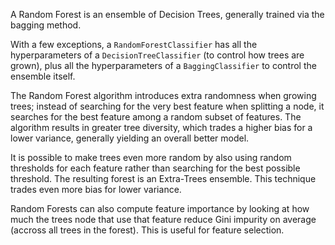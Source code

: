 A Random Forest is an ensemble of Decision Trees, generally trained via the bagging method.

With a few exceptions, a `RandomForestClassifier` has all the hyperparameters of a `DecisionTreeClassifier` (to control how trees are grown), plus all the hyperparameters of a `BaggingClassifier` to control the ensemble itself.

The Random Forest algorithm introduces extra randomness when growing trees; instead of searching for the very best feature when splitting a node, it searches for the best feature among a random subset of features. The algorithm results in greater tree diversity, which trades a higher bias for a lower variance, generally yielding an overall better model.

It is possible to make trees even more random by also using random thresholds for each feature rather than searching for the best possible threshold. The resulting forest is an Extra-Trees ensemble. This technique trades even more bias for lower variance.

Random Forests can also compute feature importance by looking at how much the trees node that use that feature reduce Gini impurity on average (accross all trees in the forest). This is useful for feature selection.